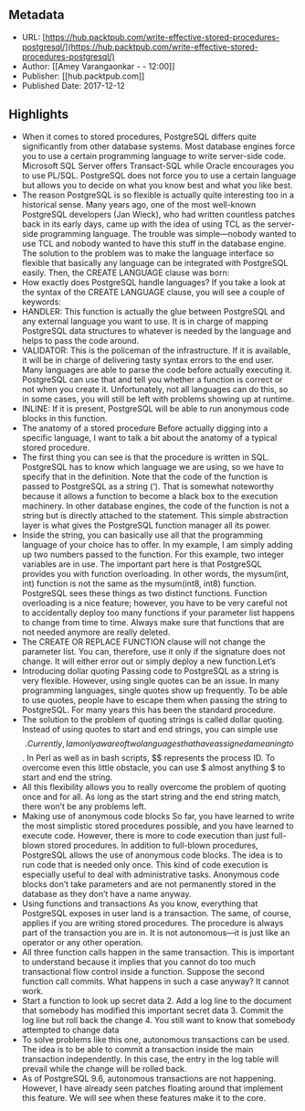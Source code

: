 ## Metadata
* URL: [https://hub.packtpub.com/write-effective-stored-procedures-postgresql/](https://hub.packtpub.com/write-effective-stored-procedures-postgresql/)
* Author: [[Amey Varangaonkar -  - 12:00]]
* Publisher: [[hub.packtpub.com]]
* Published Date: 2017-12-12

## Highlights
* When it comes to stored procedures, PostgreSQL differs quite significantly from other database systems. Most database engines force you to use a certain programming language to write server-side code. Microsoft SQL Server offers Transact-SQL while Oracle encourages you to use PL/SQL. PostgreSQL does not force you to use a certain language but allows you to decide on what you know best and what you like best.
* The reason PostgreSQL is so flexible is actually quite interesting too in a historical sense. Many years ago, one of the most well-known PostgreSQL developers (Jan Wieck), who had written countless patches back in its early days, came up with the idea of using TCL as the server-side programming language. The trouble was simple—nobody wanted to use TCL and nobody wanted to have this stuff in the database engine. The solution to the problem was to make the language interface so flexible that basically any language can be integrated with PostgreSQL easily. Then, the CREATE LANGUAGE clause was born:
* How exactly does PostgreSQL handle languages? If you take a look at the syntax of the CREATE LANGUAGE clause, you will see a couple of keywords:
* HANDLER: This function is actually the glue between PostgreSQL and any external language you want to use. It is in charge of mapping PostgreSQL data structures to whatever is needed by the language and helps to pass the code around.
* VALIDATOR: This is the policeman of the infrastructure. If it is available, it will be in charge of delivering tasty syntax errors to the end user. Many languages are able to parse the code before actually executing it. PostgreSQL can use that and tell you whether a function is correct or not when you create it. Unfortunately, not all languages can do this, so in some cases, you will still be left with problems showing up at runtime.
* INLINE: If it is present, PostgreSQL will be able to run anonymous code blocks in this function.
* The anatomy of a stored procedure Before actually digging into a specific language, I want to talk a bit about the anatomy of a typical stored procedure.
* The first thing you can see is that the procedure is written in SQL. PostgreSQL has to know which language we are using, so we have to specify that in the definition. Note that the code of the function is passed to PostgreSQL as a string (‘). That is somewhat noteworthy because it allows a function to become a black box to the execution machinery. In other database engines, the code of the function is not a string but is directly attached to the statement. This simple abstraction layer is what gives the PostgreSQL function manager all its power.
* Inside the string, you can basically use all that the programming language of your choice has to offer. In my example, I am simply adding up two numbers passed to the function. For this example, two integer variables are in use. The important part here is that PostgreSQL provides you with function overloading. In other words, the mysum(int, int) function is not the same as the mysum(int8, int8) function. PostgreSQL sees these things as two distinct functions. Function overloading is a nice feature; however, you have to be very careful not to accidentally deploy too many functions if your parameter list happens to change from time to time. Always make sure that functions that are not needed anymore are really deleted.
* The CREATE OR REPLACE FUNCTION clause will not change the parameter list. You can, therefore, use it only if the signature does not change. It will either error out or simply deploy a new function.Let’s
* Introducing dollar quoting Passing code to PostgreSQL as a string is very flexible. However, using single quotes can be an issue. In many programming languages, single quotes show up frequently. To be able to use quotes, people have to escape them when passing the string to PostgreSQL. For many years this has been the standard procedure.
* The solution to the problem of quoting strings is called dollar quoting. Instead of using quotes to start and end strings, you can simple use $$. Currently, I am only aware of two languages that have assigned a meaning to $$. In Perl as well as in bash scripts, $$ represents the process ID. To overcome even this little obstacle, you can use $ almost anything $ to start and end the string.
* All this flexibility allows you to really overcome the problem of quoting once and for all. As long as the start string and the end string match, there won’t be any problems left.
* Making use of anonymous code blocks So far, you have learned to write the most simplistic stored procedures possible, and you have learned to execute code. However, there is more to code execution than just full-blown stored procedures. In addition to full-blown procedures, PostgreSQL allows the use of anonymous code blocks. The idea is to run code that is needed only once. This kind of code execution is especially useful to deal with administrative tasks. Anonymous code blocks don’t take parameters and are not permanently stored in the database as they don’t have a name anyway.
* Using functions and transactions As you know, everything that PostgreSQL exposes in user land is a transaction. The same, of course, applies if you are writing stored procedures. The procedure is always part of the transaction you are in. It is not autonomous—it is just like an operator or any other operation.
* All three function calls happen in the same transaction. This is important to understand because it implies that you cannot do too much transactional flow control inside a function. Suppose the second function call commits. What happens in such a case anyway? It cannot work.
* Start a function to look up secret data 2. Add a log line to the document that somebody has modified this important secret data 3. Commit the log line but roll back the change 4. You still want to know that somebody attempted to change data
* To solve problems like this one, autonomous transactions can be used. The idea is to be able to commit a transaction inside the main transaction independently. In this case, the entry in the log table will prevail while the change will be rolled back.
* As of PostgreSQL 9.6, autonomous transactions are not happening. However, I have already seen patches floating around that implement this feature. We will see when these features make it to the core.